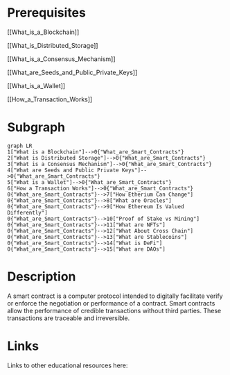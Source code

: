 # Prerequisites
[[What_is_a_Blockchain]]


[[What_is_Distributed_Storage]]


[[What_is_a_Consensus_Mechanism]]


[[What_are_Seeds_and_Public_Private_Keys]]


[[What_is_a_Wallet]]


[[How_a_Transaction_Works]]

# Subgraph

```mermaid
graph LR
1["What is a Blockchain"]-->0{"What_are_Smart_Contracts"}
2["What is Distributed Storage"]-->0{"What_are_Smart_Contracts"}
3["What is a Consensus Mechanism"]-->0{"What_are_Smart_Contracts"}
4["What are Seeds and Public Private Keys"]-->0{"What_are_Smart_Contracts"}
5["What is a Wallet"]-->0{"What_are_Smart_Contracts"}
6["How a Transaction Works"]-->0{"What_are_Smart_Contracts"}
0{"What_are_Smart_Contracts"}-->7["How Etherium Can Change"]
0{"What_are_Smart_Contracts"}-->8["What are Oracles"]
0{"What_are_Smart_Contracts"}-->9["How Ethereum Is Valued Differently"]
0{"What_are_Smart_Contracts"}-->10["Proof of Stake vs Mining"]
0{"What_are_Smart_Contracts"}-->11["What are NFTs"]
0{"What_are_Smart_Contracts"}-->12["What About Cross Chain"]
0{"What_are_Smart_Contracts"}-->13["What are Stablecoins"]
0{"What_are_Smart_Contracts"}-->14["What is DeFi"]
0{"What_are_Smart_Contracts"}-->15["What are DAOs"]
```



# Description
A smart contract is a computer protocol intended to digitally facilitate verify or enforce the negotiation or performance of a contract. Smart contracts allow the performance of credible transactions without third parties. These transactions are traceable and irreversible.

# Links
Links to other educational resources here:
